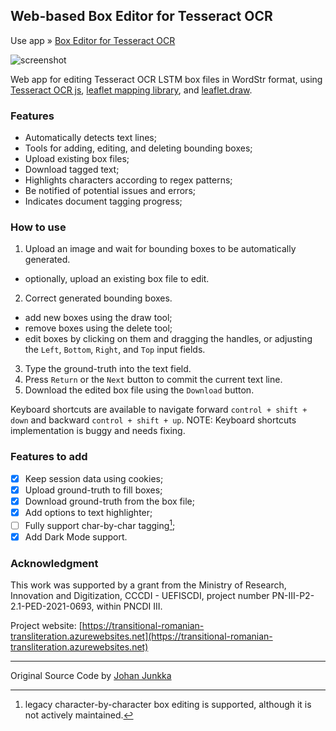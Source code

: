 Web-based Box Editor for Tesseract OCR
-------------

Use app » [Box Editor for Tesseract OCR](https://www.penteliuc.com/box-editor-for-tesseract/)

![screenshot](img/app-screenshot-3-min.png)

Web app for editing Tesseract OCR LSTM box files in WordStr format, using [Tesseract OCR js](https://tesseract.projectnaptha.com), [leaflet mapping library](http://leafletjs.com), and [leaflet.draw](https://github.com/Leaflet/Leaflet.draw).

### Features
* Automatically detects text lines;
* Tools for adding, editing, and deleting bounding boxes;
* Upload existing box files;
* Download tagged text;
* Highlights characters according to regex patterns;
* Be notified of potential issues and errors;
* Indicates document tagging progress;


### How to use
1. Upload an image and wait for bounding boxes to be automatically generated.
  - optionally, upload an existing box file to edit.
2. Correct generated bounding boxes.
  - add new boxes using the draw tool;
  - remove boxes using the delete tool;
  - edit boxes by clicking on them and dragging the handles, or adjusting the `Left`, `Bottom`, `Right`, and `Top` input fields.
3. Type the ground-truth into the text field.
4. Press `Return` or the `Next` button to commit the current text line.
5. Download the edited box file using the `Download` button.

Keyboard shortcuts are available to navigate forward `control + shift + down` and backward `control + shift + up`.
NOTE: Keyboard shortcuts implementation is buggy and needs fixing.

### Features to add
- [X] Keep session data using cookies;
- [x] Upload ground-truth to fill boxes;
- [x] Download ground-truth from the box file;
- [x] Add options to text highlighter;
- [ ] Fully support char-by-char tagging[^1];
- [x] Add Dark Mode support.

### Acknowledgment
This work was supported by a grant from the Ministry of Research, Innovation and Digitization, CCCDI - UEFISCDI, project number PN-III-P2-2.1-PED-2021-0693, within PNCDI III.

Project website: [https://transitional-romanian-transliteration.azurewebsites.net](https://transitional-romanian-transliteration.azurewebsites.net)

----------
Original Source Code by [Johan Junkka](http://johanjunkka.com/)

[^1]: legacy character-by-character box editing is supported, although it is not actively maintained.

